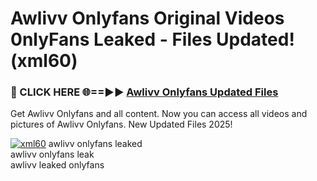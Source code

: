 # Awlivv Onlyfans Original Videos 0nlyFans Leaked - Files Updated! (xml60)

<h3>🔴 CLICK HERE 🌐==►► <a href="https://tinyurl.com/4seja8ks" rel="nofollow">Awlivv Onlyfans Updated Files</a></h3>

Get Awlivv Onlyfans and all content. Now you can access all videos and pictures of Awlivv Onlyfans. New Updated Files 2025!

[![xml60](https://i.imgur.com/EWjZXRe.gif)](https://tinyurl.com/4seja8ks)
awlivv onlyfans leaked<br>
awlivv onlyfans leak<br>
awlivv leaked onlyfans